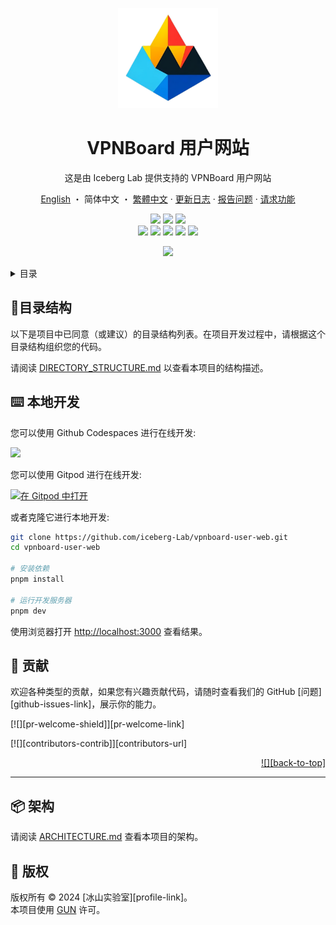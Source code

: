 <a name="readme-top"></a>

<div align="center">

<img width="160" src="https://raw.githubusercontent.com/iceberg-Lab/iceberg-assets/main/favicon.png">

<h1>VPNBoard 用户网站</h1>

这是由 Iceberg Lab 提供支持的 VPNBoard 用户网站

[English](./README.md)
・
简体中文
・
[繁體中文](./README.zh-TW.md)
·
[更新日志](./CHANGELOG.md)
·
[报告问题][issues-link]
·
[请求功能][issues-link]

<!-- SHIELD GROUP -->

[![][github-release-shield]][github-release-link]
[![][github-releasedate-shield]][github-releasedate-link]
[![][github-action-release-shield]][github-action-release-link]<br/>
[![][github-contributors-shield]][github-contributors-link]
[![][github-forks-shield]][github-forks-link]
[![][github-stars-shield]][github-stars-link]
[![][github-issues-shield]][github-issues-link]
[![][github-license-shield]][github-license-link]

![](https://urlscan.io/liveshot/?width=1920&height=1080&url=https://user.vpnboard.com/en-US)

</div>

<details>
<summary><kbd>目录</kbd></summary>

#### 目录

- [🌲目录结构](#目录结构)
- [⌨️ 本地开发](#️-本地开发)
- [🤝 贡献](#-贡献)
- [📦 架构](#-架构)
- [📝 版权](#-版权)

####

</details>

## 🌲目录结构

以下是项目中已同意（或建议）的目录结构列表。在项目开发过程中，请根据这个目录结构组织您的代码。

请阅读 [DIRECTORY_STRUCTURE.md](./DIRECTORY_STRUCTURE.md) 以查看本项目的结构描述。

## ⌨️ 本地开发

您可以使用 Github Codespaces 进行在线开发:

[![][codespaces-shield]][codespaces-link]

您可以使用 Gitpod 进行在线开发:

[![在 Gitpod 中打开](https://gitpod.io/button/open-in-gitpod.svg)][gitpod-link]

或者克隆它进行本地开发:

```bash
git clone https://github.com/iceberg-Lab/vpnboard-user-web.git
cd vpnboard-user-web

# 安装依赖
pnpm install

# 运行开发服务器
pnpm dev
```

使用浏览器打开 <http://localhost:3000> 查看结果。

## 🤝 贡献

欢迎各种类型的贡献，如果您有兴趣贡献代码，请随时查看我们的 GitHub \[问题]\[github-issues-link]，展示你的能力。

\[!\[]\[pr-welcome-shield]]\[pr-welcome-link]

\[!\[]\[contributors-contrib]]\[contributors-url]

<div align="right">

[!\[\]\[back-to-top\]](#readme-top)

</div>

---

## 📦 架构

请阅读 [ARCHITECTURE.md](./ARCHITECTURE.md) 查看本项目的架构。

## 📝 版权

版权所有 © 2024 \[冰山实验室]\[profile-link]。 <br />
本项目使用 [GUN](./LICENSE) 许可。

<!-- LINK GROUP -->

[codespaces-link]: https://codespaces.new/iceberg-Lab/vpnboard-user-web
[codespaces-shield]: https://github.com/codespaces/badge.svg
[github-action-release-link]: https://github.com/iceberg-Lab/vpnboard-user-web/actions/workflows/release.yml
[github-action-release-shield]: https://img.shields.io/github/actions/workflow/status/iceberg-Lab/vpnboard-user-web/release.yml?label=release&labelColor=black&logo=githubactions&logoColor=white&style=flat-square
[github-contributors-link]: https://github.com/iceberg-Lab/vpnboard-user-web/graphs/contributors
[github-contributors-shield]: https://img.shields.io/github/contributors/iceberg-Lab/vpnboard-user-web?color=c4f042&labelColor=black&style=flat-square
[github-forks-link]: https://github.com/iceberg-Lab/vpnboard-user-web/network/members
[github-forks-shield]: https://img.shields.io/github/forks/iceberg-Lab/vpnboard-user-web?color=8ae8ff&labelColor=black&style=flat-square
[github-issues-link]: https://github.com/iceberg-Lab/vpnboard-user-web/issues
[github-issues-shield]: https://img.shields.io/github/issues/iceberg-Lab/vpnboard-user-web?color=ff80eb&labelColor=black&style=flat-square
[github-license-link]: https://github.com/iceberg-Lab/vpnboard-user-web/blob/master/LICENSE
[github-license-shield]: https://img.shields.io/github/license/iceberg-Lab/vpnboard-user-web?color=white&labelColor=black&style=flat-square
[github-release-link]: https://github.com/iceberg-Lab/vpnboard-user-web/releases
[github-release-shield]: https://img.shields.io/github/v/release/iceberg-Lab/vpnboard-user-web?style=flat-square&sort=semver&logo=github
[github-releasedate-link]: https://github.com/iceberg-Lab/vpnboard-user-web/releases
[github-releasedate-shield]: https://img.shields.io/github/release-date/iceberg-Lab/vpnboard-user-web?labelColor=black&style=flat-square
[github-stars-link]: https://github.com/iceberg-Lab/vpnboard-user-web/network/stargazers
[github-stars-shield]: https://img.shields.io/github/stars/iceberg-Lab/vpnboard-user-web?color=ffcb47&labelColor=black&style=flat-square
[gitpod-link]: https://gitpod.io/#https://github.com/iceberg-Lab/vpnboard-user-web
[issues-link]: https://github.com/iceberg-Lab/vpnboard-user-web/issues/new/choose
